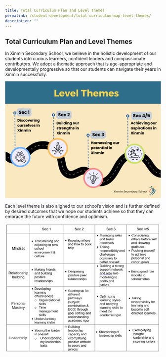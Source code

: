 ```yaml
---
title: Total Curriculum Plan and Level Themes
permalink: /student-development/total-curriculum-map-level-themes/
description: ""
---
```

Total Curriculum Plan and Level Themes
---------


In Xinmin Secondary School, we believe in the holistic development of our students into curious learners, confident leaders and compassionate contributors. We adopt a thematic approach that is age-appropriate and developmentally progressive so that our students can navigate their years in Xinmin successfully.

![](/images/Cce/Total%20Curriculum/level%20themes_image.png)

Each level theme is also aligned to our school’s vision and is further defined by desired outcomes that we hope our students achieve so that they can embrace the future with confidence and optimism.

![](/images/Cce/Total%20Curriculum/table_2.png)